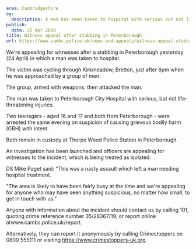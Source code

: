 ```yaml
area: Cambridgeshire
og:
  description: A man has been taken to hospital with serious but not life-threatening injuries
publish:
  date: 25 Apr 2019
title: Witness appeal after stabbing in Peterborough
url: https://www.cambs.police.uk/news-and-appeals/witness-appeal-stabbing-bretton-peterborough
```

We're appealing for witnesses after a stabbing in Peterborough yesterday (24 April) in which a man was taken to hospital.

The victim was cycling through Kirkmeadow, Bretton, just after 6pm when he was approached by a group of men.

The group, armed with weapons, then attacked the man.

The man was taken to Peterborough City Hospital with serious, but not life-threatening injuries.

Two teenagers - aged 16 and 17 and both from Peterborough - were arrested the same evening on suspicion of causing grievous bodily harm (GBH) with intent.

Both remain in custody at Thorpe Wood Police Station in Peterborough.

An investigation has been launched and officers are appealing for witnesses to the incident, which is being treated as isolated.

DS Mike Paget said: "This was a nasty assault which left a man needing hospital treatment.

"The area is likely to have been fairly busy at the time and we're appealing for anyone who may have seen anything suspicious, no matter how small, to get in touch with us."

Anyone with information about the incident should contact us by calling 101, quoting crime reference number 35/28367/19, or report online atwww.cambs.police.uk/report.

Alternatively, they can report it anonymously by calling Crimestoppers on 0800 555111 or visiting https://www.crimestoppers-uk.org.
